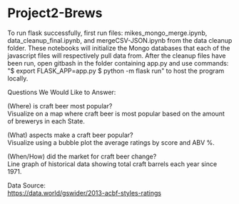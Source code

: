 # Project2-Brews
To run flask successfully, first run files: mikes_mongo_merge.ipynb, data_cleanup_final.ipynb, and mergeCSV-JSON.ipynb from the data cleanup folder. These notebooks will initialize the Mongo databases that each of the javascript files will respectively pull data from. After the cleanup files have been run, open gitbash in the folder containing app.py and use commands: "$ export FLASK_APP=app.py
$ python -m flask run" to host the program locally.


Questions We Would Like to Answer:
<br>

(Where) is craft beer most popular?
<br>
Visualize on a map where craft beer is most popular based on the amount of brewerys in each State.
<br>

(What) aspects make a craft beer popular?
<br>
Visualize using a bubble plot the average ratings by score and ABV %.
<br>

(When/How) did the market for craft beer change?
<br>
Line graph of historical data showing total craft barrels each year since 1971.
<br>

Data Source:<br>
https://data.world/gswider/2013-acbf-styles-ratings
